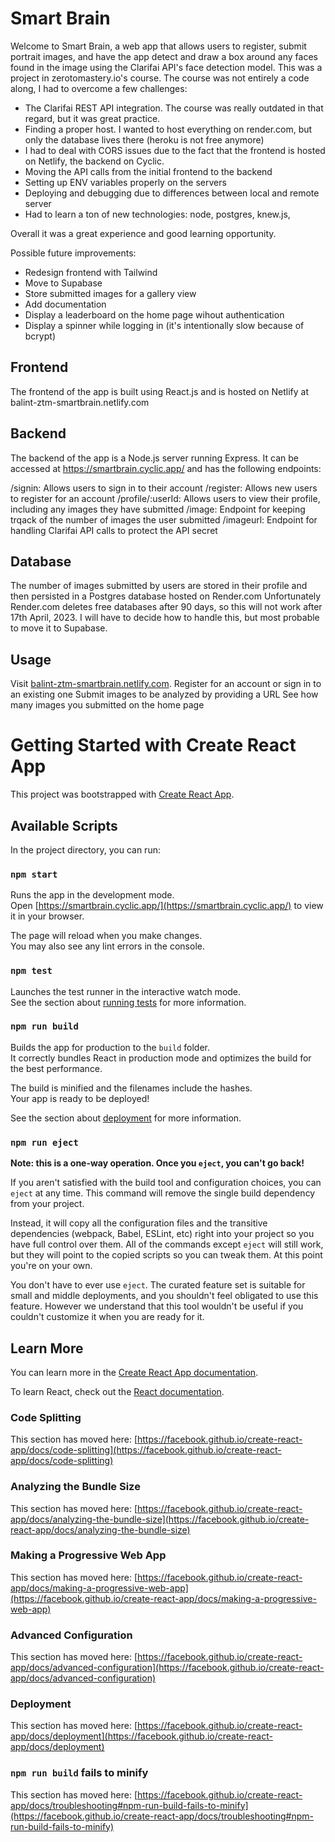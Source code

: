# Smart Brain

Welcome to Smart Brain, a web app that allows users to register, submit portrait images, and have the app detect and draw a box around any faces found in the image using the Clarifai API's face detection model. This was a project in zerotomastery.io's course. The course was not entirely a code along, I had to overcome a few challenges:

- The Clarifai REST API integration. The course was really outdated in that regard, but it was great practice.
- Finding a proper host. I wanted to host everything on render.com, but only the database lives there (heroku is not free anymore)
- I had to deal with CORS issues due to the fact that the frontend is hosted on Netlify, the backend on Cyclic.
- Moving the API calls from the initial frontend to the backend
- Setting up ENV variables properly on the servers
- Deploying and debugging due to differences between local and remote server
- Had to learn a ton of new technologies: node, postgres, knew.js,

Overall it was a great experience and good learning opportunity.

Possible future improvements:

- Redesign frontend with Tailwind
- Move to Supabase
- Store submitted images for a gallery view
- Add documentation
- Display a leaderboard on the home page wihout authentication
- Display a spinner while logging in (it's intentionally slow because of bcrypt)

## Frontend

The frontend of the app is built using React.js and is hosted on Netlify at balint-ztm-smartbrain.netlify.com

## Backend

The backend of the app is a Node.js server running Express. It can be accessed at https://smartbrain.cyclic.app/ and has the following endpoints:

/signin: Allows users to sign in to their account
/register: Allows new users to register for an account
/profile/:userId: Allows users to view their profile, including any images they have submitted
/image: Endpoint for keeping trqack of the number of images the user submitted
/imageurl: Endpoint for handling Clarifai API calls to protect the API secret

## Database

The number of images submitted by users are stored in their profile and then persisted in a Postgres database hosted on Render.com Unfortunately Render.com deletes free databases after 90 days, so this will not work after 17th April, 2023. I will have to decide how to handle this, but most probable to move it to Supabase.

## Usage

Visit [balint-ztm-smartbrain.netlify.com](balint-ztm-smartbrain.netlify.com).
Register for an account or sign in to an existing one
Submit images to be analyzed by providing a URL
See how many images you submitted on the home page

# Getting Started with Create React App

This project was bootstrapped with [Create React App](https://github.com/facebook/create-react-app).

## Available Scripts

In the project directory, you can run:

### `npm start`

Runs the app in the development mode.\
Open [https://smartbrain.cyclic.app/](https://smartbrain.cyclic.app/) to view it in your browser.

The page will reload when you make changes.\
You may also see any lint errors in the console.

### `npm test`

Launches the test runner in the interactive watch mode.\
See the section about [running tests](https://facebook.github.io/create-react-app/docs/running-tests) for more information.

### `npm run build`

Builds the app for production to the `build` folder.\
It correctly bundles React in production mode and optimizes the build for the best performance.

The build is minified and the filenames include the hashes.\
Your app is ready to be deployed!

See the section about [deployment](https://facebook.github.io/create-react-app/docs/deployment) for more information.

### `npm run eject`

**Note: this is a one-way operation. Once you `eject`, you can't go back!**

If you aren't satisfied with the build tool and configuration choices, you can `eject` at any time. This command will remove the single build dependency from your project.

Instead, it will copy all the configuration files and the transitive dependencies (webpack, Babel, ESLint, etc) right into your project so you have full control over them. All of the commands except `eject` will still work, but they will point to the copied scripts so you can tweak them. At this point you're on your own.

You don't have to ever use `eject`. The curated feature set is suitable for small and middle deployments, and you shouldn't feel obligated to use this feature. However we understand that this tool wouldn't be useful if you couldn't customize it when you are ready for it.

## Learn More

You can learn more in the [Create React App documentation](https://facebook.github.io/create-react-app/docs/getting-started).

To learn React, check out the [React documentation](https://reactjs.org/).

### Code Splitting

This section has moved here: [https://facebook.github.io/create-react-app/docs/code-splitting](https://facebook.github.io/create-react-app/docs/code-splitting)

### Analyzing the Bundle Size

This section has moved here: [https://facebook.github.io/create-react-app/docs/analyzing-the-bundle-size](https://facebook.github.io/create-react-app/docs/analyzing-the-bundle-size)

### Making a Progressive Web App

This section has moved here: [https://facebook.github.io/create-react-app/docs/making-a-progressive-web-app](https://facebook.github.io/create-react-app/docs/making-a-progressive-web-app)

### Advanced Configuration

This section has moved here: [https://facebook.github.io/create-react-app/docs/advanced-configuration](https://facebook.github.io/create-react-app/docs/advanced-configuration)

### Deployment

This section has moved here: [https://facebook.github.io/create-react-app/docs/deployment](https://facebook.github.io/create-react-app/docs/deployment)

### `npm run build` fails to minify

This section has moved here: [https://facebook.github.io/create-react-app/docs/troubleshooting#npm-run-build-fails-to-minify](https://facebook.github.io/create-react-app/docs/troubleshooting#npm-run-build-fails-to-minify)
